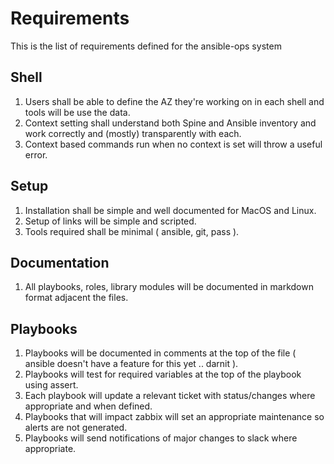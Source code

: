 # Requirements

This is the list of requirements defined for the ansible-ops system

## Shell
1. Users shall be able to define the AZ they're working on in each shell and tools will be use the data.
1. Context setting shall understand both Spine and Ansible inventory and work correctly and (mostly) transparently with each.
1. Context based commands run when no context is set will throw a useful error.

## Setup
1. Installation shall be simple and well documented for MacOS and Linux.
1. Setup of links will be simple and scripted.
1. Tools required shall be minimal ( ansible, git, pass ).

## Documentation
1. All playbooks, roles, library modules will be documented in markdown format adjacent the files.

## Playbooks
1. Playbooks will be documented in comments at the top of the file ( ansible doesn't have a feature for this yet .. darnit ).
1. Playbooks will test for required variables at the top of the playbook using assert.
1. Each playbook will update a relevant ticket with status/changes where appropriate and when defined.
1. Playbooks that will impact zabbix will set an appropriate maintenance so alerts are not generated.
1. Playbooks will send notifications of major changes to slack where appropriate.
